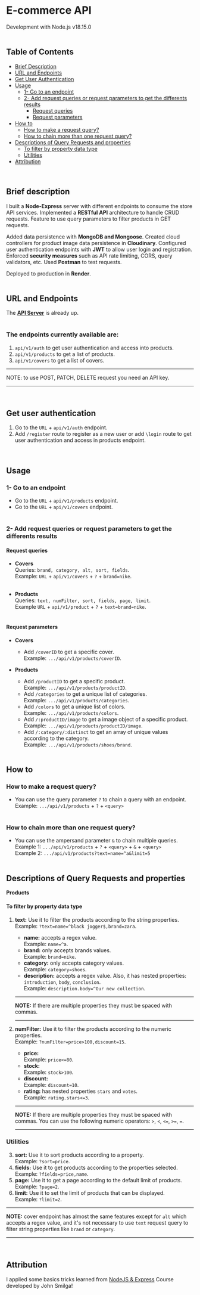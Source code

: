 # E-commerce API

Development with Node.js v18.15.0<br/><br/>

## Table of Contents

- [Brief Description](#brief-description)
- [URL and Endpoints](#url-and-endpoints)
- [Get User Authentication](#get-user-authentication)
- [Usage](#usage)
  - [1- Go to an endpoint](#go-to-an-endpoint)
  - [2- Add request queries or request parameters to get the differents results](#add-request-queries-or-request-parameters-to-get-the-differents-results)
    - [Request queries](#request-queries)
    - [Request parameters](#request-parameters)
- [How to](#how-to)
  - [How to make a request query?](#how-to-make-a-request-query)
  - [How to chain more than one request query?](#how-to-chain-multiple-request-queries)
- [Descriptions of Query Requests and properties](#description-query-requests-and-properties)
  - [To filter by property data type](#to-filter-by-property-data-type)
  - [Utilities](#utilities)
- [Attribution](#attribution)
<br/>

## Brief description

I built a __Node-Express__ server with different endpoints to consume the store API services.
Implemented a __RESTful API__ architecture to handle CRUD requests. Feature to use query parameters to filter products in GET requests.

Added data persistence with __MongoDB and Mongoose__. Created cloud controllers for product image data persistence in __Cloudinary__. Configured user authentication endpoints with __JWT__ to allow user login and registration. Enforced __security measures__ such as API rate limiting, CORS, query validators, etc.
Used __Postman__ to test requests.

Deployed to production in __Render__.
<br/><br/>


## URL and Endpoints
The [__API Server__][0] is already up.
<br/><br/>


### The endpoints currently available are:
1. `api/v1/auth` to get user authentication and access into products.
2. `api/v1/products` to get a list of products.
3. `api/v1/covers` to get a list of covers.
___
NOTE: to use POST, PATCH, DELETE request you need an API key.
___
<br/>

## Get user authentication
1. Go to the `URL` + `api/v1/auth` endpoint.
2. Add `/register` route to register as a new user or add `\login` route to get user authentication and access in products endpoint.
<br/>

## Usage

### 1- Go to an endpoint
* Go to the `URL` + `api/v1/products` endpoint.<br/>
* Go to the `URL` + `api/v1/covers` endpoint.<br/><br/>

### 2- Add request queries or request parameters to get the differents results

#### Request queries
  * __Covers__<br/>
    Queries: `brand, category, alt, sort, fields`.<br/>
    Example: `URL` + `api/v1/covers` + `?` + `brand=nike`.<br/><br/>

  * __Products__<br/>
    Queries: `text, numFilter, sort, fields, page, limit`.<br/>
    Example `URL` + `api/v1/product` + `?` + `text=brand=nike`.<br/><br/>


#### Request parameters
  * __Covers__<br/>
    * Add `/coverID` to get a specific cover.<br/>
      Example: `.../api/v1/products/coverID`.

  * __Products__<br/>
    * Add `/productID` to get a specific product.<br/>
      Example: `.../api/v1/products/productID`.
    * Add `/categories` to get a unique list of categories.<br/>
      Example: `.../api/v1/products/categories`.
    * Add `/colors` to get a unique list of colors.<br/>
      Example: `.../api/v1/products/colors`.
    * Add `/:productID/image` to get a image object of a specific product.<br/>
      Example: `.../api/v1/products/productID/image`.
    * Add `/:category/:distinct` to get an array of unique values according to the category.<br/>
      Example: `.../api/v1/products/shoes/brand`.<br/><br/>



## How to
### How to make a request query?
  * You can use the query parameter `?` to chain a query with an endpoint.<br/>
    Example:  `.../api/v1/products` + `?` + `<query>`<br/><br/>

### How to chain more than one request query?
  * You can use the ampersand parameter `&` to chain multiple queries.<br/>
    Example 1: `.../api/v1/products` + `?` + `<query>` + `&` + `<query>`<br/>
    Example 2: `.../api/v1/products?text=name=^a&limit=5`<br/><br/>


## Descriptions of Query Requests and properties

**Products**

#### To filter by property data type
1. __text:__ Use it to filter the products according to the string properties.<br/>
   Example: `?text=name=^black jogger$,brand=zara`.
    * __name:__ accepts a regex value.<br/>
      Example: `name=^a`.
    * __brand:__  only accepts brands values.<br/>
      Example: `brand=nike`.
    * __category:__ only accepts category values.<br/>
      Example: `category=shoes`.
    * __description:__ accepts a regex value. Also, it has nested properties: `introduction`, `body`, `conclusion`.<br/>
      Example: `description.body=^Our new collection`.
   ___
   __NOTE:__ If there are multiple properties they must be spaced with commas.
   ___

2. __numFilter:__ Use it to filter the products according to the numeric properties.<br/>
   Example: `?numFilter=price>100,discount=15`.
    * __price:__<br/>
      Example: `price<=80`.
    * __stock:__<br/>
      Example: `stock>100`.
    * __discount:__<br/>
      Example: `discount=10`.
    * __rating:__ has nested properties `stars` and `votes`.<br/>
      Example: `rating.stars<=3`.
   ___
   __NOTE:__ If there are multiple properties they must be spaced with commas. You can use the following numeric operators: `>`, `<`, `<=`, `>=`, `=`.
   ___


### Utilities
3. __sort:__ Use it to sort products according to a property.<br/>
   Example: `?sort=price`.
4. __fields:__ Use it to get products according to the properties selected.<br/>
   Example: `?fields=price,name`.
5. __page:__ Use it to get a page according to the default limit of products.<br/>
   Example: `?page=2`.
6. __limit:__ Use it to set the limit of products that can be displayed.<br/>
   Example: `?limit=2`.

___
__NOTE:__ cover endpoint has almost the same features except for `alt` which accepts a regex value, and it's not necessary to use `text` request query to filter string properties like `brand` or `category`.
___

<br/>

## Attribution
I applied some basics tricks learned from [NodeJS & Express][1] Course developed by John Smilga!

[0]: "https://e-commerce-store-api.onrender.com/"
[1]: https://www.youtube.com/watch?v=qwfE7fSVaZM
